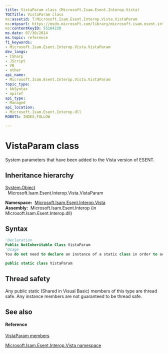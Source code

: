 ```yaml
---
title: VistaParam class (Microsoft.Isam.Esent.Interop.Vista)
TOCTitle: VistaParam class
ms:assetid: T:Microsoft.Isam.Esent.Interop.Vista.VistaParam
ms:mtpsurl: https://msdn.microsoft.com/library/microsoft.isam.esent.interop.vista.vistaparam(v=EXCHG.10)
ms:contentKeyID: 55104220
ms.date: 07/30/2014
ms.topic: reference
f1_keywords:
- Microsoft.Isam.Esent.Interop.Vista.VistaParam
dev_langs:
- CSharp
- JScript
- VB
- other
api_name: 
- Microsoft.Isam.Esent.Interop.Vista.VistaParam
topic_type: 
- kbSyntax
- apiref
api_type: 
- Managed
api_location: 
- Microsoft.Isam.Esent.Interop.dll
ROBOTS: INDEX,FOLLOW

---
```


# VistaParam class

System parameters that have been added to the Vista version of ESENT.

## Inheritance hierarchy

[System.Object](/dotnet/api/system.object)  
  Microsoft.Isam.Esent.Interop.Vista.VistaParam  

**Namespace:**  [Microsoft.Isam.Esent.Interop.Vista](hh558039\(v=exchg.10\).md)  
**Assembly:**  Microsoft.Isam.Esent.Interop (in Microsoft.Isam.Esent.Interop.dll)

## Syntax

``` vb
'Declaration
Public NotInheritable Class VistaParam
'Usage
You do not need to declare an instance of a static class in order to access its members.
```

``` csharp
public static class VistaParam
```

## Thread safety

Any public static (Shared in Visual Basic) members of this type are thread safe. Any instance members are not guaranteed to be thread safe.

## See also

#### Reference

[VistaParam members](dn335372\(v=exchg.10\).md)

[Microsoft.Isam.Esent.Interop.Vista namespace](hh558039\(v=exchg.10\).md)
